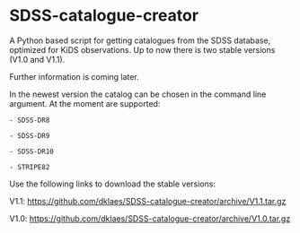 SDSS-catalogue-creator
======================

A Python based script for getting catalogues from the SDSS database, optimized for KiDS observations. Up to now there is two stable versions (V1.0 and V1.1).

Further information is coming later.

In the newest version the catalog can be chosen in the command line argument. At the moment are supported:

	- SDSS-DR8

	- SDSS-DR9

	- SDSS-DR10

	- STRIPE82


Use the following links to download the stable versions:

V1.1: https://github.com/dklaes/SDSS-catalogue-creator/archive/V1.1.tar.gz

V1.0: https://github.com/dklaes/SDSS-catalogue-creator/archive/V1.0.tar.gz
